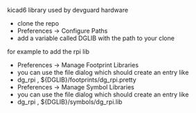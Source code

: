 kicad6 library used by devguard hardware

 - clone the repo
 - Preferences -> Configure Paths
 - add a variable called DGLIB with the path to your clone


for example to add the rpi lib

 - Preferences -> Manage Footprint Libraries
 - you can use the file dialog which should create an entry like
 - dg_rpi , ${DGLIB}/footprints/dg_rpi.pretty
 - Preferences -> Manage Symbol Libraries
 - you can use the file dialog which should create an entry like
 - dg_rpi , ${DGLIB}/symbols/dg_rpi.lib

